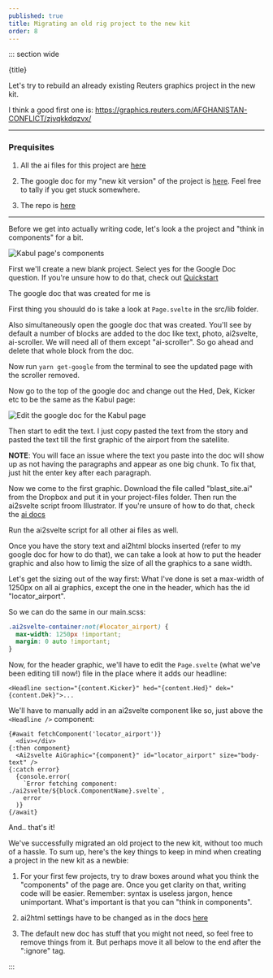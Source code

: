 ```yaml
---
published: true
title: Migrating an old rig project to the new kit
order: 8
---
```


<script>
  import { getPath } from '$utils/statics';
</script>

::: section wide

{title}

Let's try to rebuild an already existing Reuters graphics project in the new kit.

I think a good first one is: <https://graphics.reuters.com/AFGHANISTAN-CONFLICT/zjvqkkdqzvx/>

---

### Prequisites

1. All the ai files for this project are [here](<https://www.dropbox.com/work/GRAPHICS all Staff/Scarr%2C Simon/Kabul blasts/new-rig-version/>)

2. The google doc for my "new kit version" of the project is [here](https://docs.google.com/document/d/1V8dr9bO8ZDbePOZDzYNYPwZnmk7oSSlyhwKftJzmwXI/edit). Feel free to tally if you get stuck somewhere.

3. The repo is [here](https://github.com/reuters-graphics/kabul-blast-new-rig)

---

Before we get into actually writing code, let's look a the project and "think in components" for a bit.

<img src="{getPath('images/illos/kabul-components.jpg')}" alt="Kabul page's components"/>

First we'll create a new blank project. Select yes for the Google Doc question. If you're unsure how to do that, check out [Quickstart](https://reuters-graphics.github.io/docs_graphics-kit/for_developers/quickstart)

The google doc that was created for me is

First thing you shouuld do is take a look at `Page.svelte` in the src/lib folder.

Also simultaneously open the google doc that was created. You'll see by default a number of blocks are added to the doc like text, photo, ai2svelte, ai-scroller. We will need all of them except "ai-scroller". So go ahead and delete that whole block from the doc.

Now run `yarn get-google` from the terminal to see the updated page with the scroller removed.

Now go to the top of the google doc and change out the Hed, Dek, Kicker etc to be the same as the Kabul page:

<img src="{getPath('images/illos/kabul-hed-edit.jpg')}" alt="Edit the google doc for the Kabul page"/>

Then start to edit the text. I just copy pasted the text from the story and pasted the text till the first graphic of the airport from the satellite.

**NOTE**: You will face an issue where the text you paste into the doc will show up as not having the paragraphs and appear as one big chunk. To fix that, just hit the enter key after each paragraph.

Now we come to the first graphic. Download the file called "blast_site.ai" from the Dropbox and put it in your project-files folder. Then run the ai2svelte script froom Illustrator. If you're unsure of how to do that, check the [ai docs](https://reuters-graphics.github.io/docs_graphics-kit/for_developers/ai)

Run the ai2svelte script for all other ai files as well.

Once you have the story text and ai2html blocks inserted (refer to my google doc for how to do that), we can take a look at how to put the header graphic and also how to limig the size of all the graphics to a sane width.

Let's get the sizing out of the way first: What I've done is set a max-width of 1250px on all ai graphics, except the one in the header, which has the id "locator_airport".

So we can do the same in our main.scss:

```scss
.ai2svelte-container:not(#locator_airport) {
  max-width: 1250px !important;
  margin: 0 auto !important;
}
```

Now, for the header graphic, we'll have to edit the `Page.svelte` (what we've been editing till now!) file in the place where it adds our headline:

```svelte
<Headline section="{content.Kicker}" hed="{content.Hed}" dek="{content.Dek}">...
```

We'll have to manually add in an ai2svelte component like so, just above the `<Headline />` component:

```svelte
{#await fetchComponent('locator_airport')}
  <div></div>
{:then component}
  <Ai2svelte AiGraphic="{component}" id="locator_airport" size="body-text" />
{:catch error}
  {console.error(
    `Error fetching component: ./ai2svelte/${block.ComponentName}.svelte`,
    error
  )}
{/await}
```

And.. that's it!

We've successfully migrated an old project to the new kit, without too much of a hassle. To sum up, here's the key things to keep in mind when creating a project in the new kit as a newbie:

1. For your first few projects, try to draw boxes around what you think the "components" of the page are. Once you get clarity on that, writing code will be easier. Remember: syntax is useless jargon, hence unimportant. What's important is that you can "think in components".

2. ai2html settings have to be changed as in the docs [here](https://reuters-graphics.github.io/docs_graphics-kit/for_developers/ai)

3. The default new doc has stuff that you might not need, so feel free to remove things from it. But perhaps move it all below to the end after the ":ignore" tag.

:::
